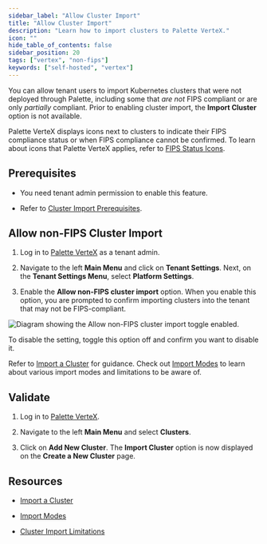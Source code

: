 ```yaml
---
sidebar_label: "Allow Cluster Import"
title: "Allow Cluster Import"
description: "Learn how to import clusters to Palette VerteX."
icon: ""
hide_table_of_contents: false
sidebar_position: 20
tags: ["vertex", "non-fips"]
keywords: ["self-hosted", "vertex"]
---
```


You can allow tenant users to import Kubernetes clusters that were not deployed through Palette, including some that
_are not_ FIPS compliant or are only _partially_ compliant. Prior to enabling cluster import, the **Import Cluster**
option is not available.

Palette VerteX displays icons next to clusters to indicate their FIPS compliance status or when FIPS compliance cannot
be confirmed. To learn about icons that Palette VerteX applies, refer to
[FIPS Status Icons](../../fips/fips-status-icons.md).

## Prerequisites

- You need tenant admin permission to enable this feature.

- Refer to [Cluster Import Prerequisites](../../../clusters/imported-clusters/cluster-import.md#prerequisites).

## Allow non-FIPS Cluster Import

1. Log in to [Palette VerteX](https://console.spectrocloud.com/) as a tenant admin.

2. Navigate to the left **Main Menu** and click on **Tenant Settings**. Next, on the **Tenant Settings Menu**, select
   **Platform Settings**.

3. Enable the **Allow non-FIPS cluster import** option. When you enable this option, you are prompted to confirm
   importing clusters into the tenant that may not be FIPS-compliant.

![Diagram showing the Allow non-FIPS cluster import toggle enabled.](/vertex_use-non-fips-settings_nonFips-cluster-import.webp)

To disable the setting, toggle this option off and confirm you want to disable it.

Refer to [Import a Cluster](../../../clusters/imported-clusters/cluster-import.md) for guidance. Check out
[Import Modes](../../../clusters/imported-clusters/imported-clusters.md#import-modes) to learn about various import
modes and limitations to be aware of.

## Validate

1. Log in to [Palette VerteX](https://console.spectrocloud.com/).

2. Navigate to the left **Main Menu** and select **Clusters**.

3. Click on **Add New Cluster**. The **Import Cluster** option is now displayed on the **Create a New Cluster** page.

## Resources

- [Import a Cluster](../../../clusters/imported-clusters/cluster-import.md)

- [Import Modes](../../../clusters/imported-clusters/imported-clusters.md#import-modes)

- [Cluster Import Limitations](../../../clusters/imported-clusters/imported-clusters.md#limitations)
